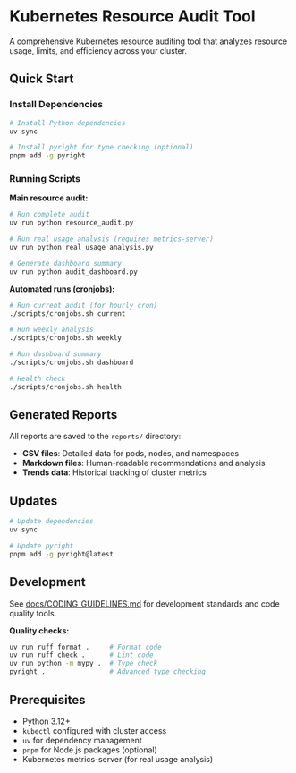 # Kubernetes Resource Audit Tool

A comprehensive Kubernetes resource auditing tool that analyzes resource usage, limits, and efficiency across your cluster.

## Quick Start

### Install Dependencies

```bash
# Install Python dependencies
uv sync

# Install pyright for type checking (optional)
pnpm add -g pyright
```

### Running Scripts

**Main resource audit:**

```bash
# Run complete audit
uv run python resource_audit.py

# Run real usage analysis (requires metrics-server)
uv run python real_usage_analysis.py

# Generate dashboard summary
uv run python audit_dashboard.py
```

**Automated runs (cronjobs):**

```bash
# Run current audit (for hourly cron)
./scripts/cronjobs.sh current

# Run weekly analysis
./scripts/cronjobs.sh weekly

# Run dashboard summary
./scripts/cronjobs.sh dashboard

# Health check
./scripts/cronjobs.sh health
```

## Generated Reports

All reports are saved to the `reports/` directory:

- **CSV files**: Detailed data for pods, nodes, and namespaces
- **Markdown files**: Human-readable recommendations and analysis
- **Trends data**: Historical tracking of cluster metrics

## Updates

```bash
# Update dependencies
uv sync

# Update pyright
pnpm add -g pyright@latest
```

## Development

See [docs/CODING_GUIDELINES.md](docs/CODING_GUIDELINES.md) for development standards and code quality tools.

**Quality checks:**

```bash
uv run ruff format .     # Format code
uv run ruff check .      # Lint code
uv run python -m mypy .  # Type check
pyright .                # Advanced type checking
```

## Prerequisites

- Python 3.12+
- `kubectl` configured with cluster access
- `uv` for dependency management
- `pnpm` for Node.js packages (optional)
- Kubernetes metrics-server (for real usage analysis)
